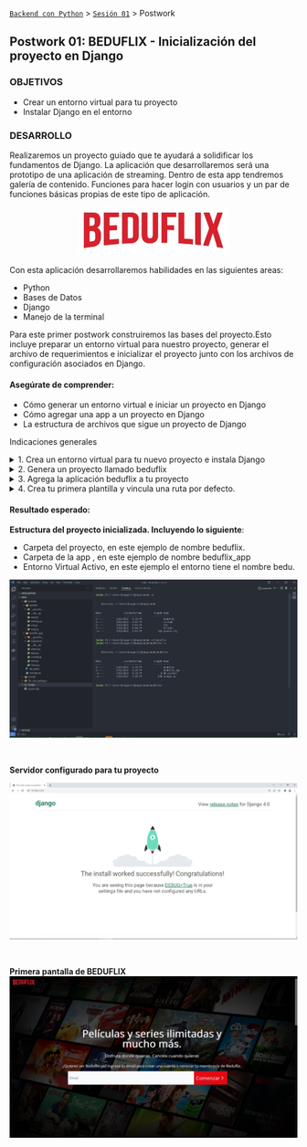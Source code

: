 [`Backend con Python`](../../Readme.md) > [`Sesión 01`](../Readme.md) > Postwork
## Postwork 01: BEDUFLIX - Inicialización del proyecto en Django

### OBJETIVOS
- Crear un entorno virtual para tu proyecto
- Instalar Django en el entorno

### DESARROLLO

Realizaremos un proyecto guiado que te ayudará a solidificar los fundamentos de Django. La aplicación que desarrollaremos será una prototipo de una aplicación de streaming. Dentro de esta app tendremos galería de contenido. Funciones para hacer login con usuarios y un par de funciones básicas propias de este tipo de aplicación.
<p align="center">
 <img src="beduflix.jpg" />
</p>

Con esta aplicación desarrollaremos habilidades en las siguientes areas:

- Python
- Bases de Datos
- Django
- Manejo de la terminal



Para este primer postwork construiremos las bases del proyecto.Esto incluye preparar un entorno virtual para nuestro proyecto, generar el archivo de requerimientos e inicializar el proyecto junto con los archivos de configuración asociados en Django.


#### Asegúrate de comprender:
- Cómo generar un entorno virtual e iniciar un proyecto en Django
- Cómo agregar una app a un proyecto en Django
- La estructura de archivos que sigue un proyecto de Django


Indicaciones generales
<details><summary>
1.  Crea un entorno virtual para tu nuevo proyecto e instala Django</summary>

Abre una consola con permisos de administrador. Utiliza el paquete de tu preferencia para generar un nuevo ambiente virtual con un nombre distinto al que generaste para los ejemplos de la sesión.

Instala Django utilizando pip. Recuerda que el comando es:

```console
pip install Django
```

</details>

<details><summary>
2. Genera un proyecto llamado beduflix
</summary>
Utiliza el comando de consola django-admin para inicializar tu proyecto. Recuerda haber configurado adecuadamente tu ambiente virtual si deseas trabajar con algún editor de texto como vscode.

El comando para iniciar un proyecto es:
```
django-admin startproject <nombre del proyecto>
```
</details>


<details><summary>
3. Agrega la aplicación beduflix a tu proyecto
</summary>
Para agregar una nueva aplicación utiliza el comando manage.py

```console
manage.py startapp <nombre de la app>
```
En este punto además, deberás crear las estructura de una aplicación base de Django. Los directorios para plantillas, archivos estáticos si tu proyecto lo requiere.
</details>

<details><summary>
4. Crea tu primera plantilla y vincula una ruta por defecto.
</summary>
Programa tu plantilla para BEDUFLIX. Utiliza como referencia la pagina: https://www.netflix.com/mx/. Puedes usar los logos y fondos que se encuentran en la carpeta assets de este repositorio de postwork. No es necesario que programes toda la plantilla solo el primer bloque como se muestra en la sección de Resultado esperado.

- Recuerda registrar tu plantilla en `urls.py`
- En `settings.py` realiza la configuración para la instalación de tu app en Django y establecer las carpetas estáticas de tus plantillas.

</details>

#### Resultado esperado:
__Estructura del proyecto inicializada. Incluyendo lo siguiente__:
- Carpeta del proyecto, en este ejemplo de nombre beduflix.
- Carpeta de la app ,  en este ejemplo de nombre beduflix_app
- Entorno Virtual Activo, en este ejemplo el entorno tiene el nombre bedu.

![](Postwork1.jpg)

<p>
&nbsp;
<p>

__Servidor configurado para tu proyecto__

![](Postwork2.jpg)

<p>
&nbsp;
<p>

__Primera pantalla de BEDUFLIX__
![](Postwork3.jpg)